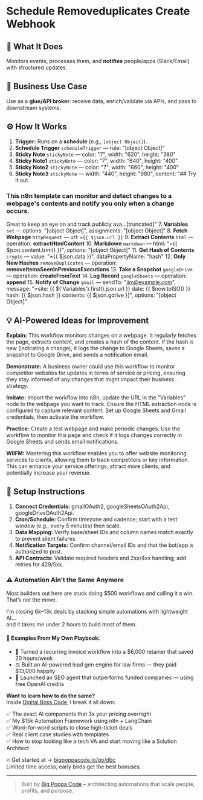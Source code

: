 # Schedule Removeduplicates Create Webhook
## 🚀 What It Does
Monitors events, processes them, and **notifies** people/apps (Slack/Email) with structured updates.

## 💼 Business Use Case
Use as a **glue/API broker**: receive data, enrich/validate via APIs, and pass to downstream systems.

## ⚙️ How It Works
1. **Trigger:** Runs on a **schedule** (e.g., `[object Object]`).
2. **Schedule Trigger** `scheduleTrigger` — rule: "[object Object]"
3. **Sticky Note** `stickyNote` — color: "7", width: "620", height: "380"
4. **Sticky Note1** `stickyNote` — color: "7", width: "640", height: "400"
5. **Sticky Note2** `stickyNote` — color: "7", width: "660", height: "400"
6. **Sticky Note3** `stickyNote` — width: "440", height: "980", content: "## Try it out
### This n8n template can monitor and detect changes to a webpage's contents and notify you only when a change occurs.

Great to keep an eye on and track publicly ava…[truncated]"
7. **Variables** `set` — options: "[object Object]", assignments: "[object Object]"
8. **Fetch Webpage** `httpRequest` — url: `={{ $json.url }}`
9. **Extract Contents** `html` — operation: **extractHtmlContent**
10. **Markdown** `markdown` — html: "={{ $json.content.trim() }}", options: "[object Object]"
11. **Get Hash of Contents** `crypto` — value: "={{ $json.data }}", dataPropertyName: "hash"
12. **Only New Hashes** `removeDuplicates` — operation: **removeItemsSeenInPreviousExecutions**
13. **Take a Snapshot** `googleDrive` — operation: **createFromText**
14. **Log Record** `googleSheets` — operation: **append**
15. **Notify of Change** `gmail` — sendTo: "jim@example.com", message: "=site: {{ $('Variables').first().json.url }}
date: {{ $now.toISO() }}
hash: {{ $json.hash }}
contents: {{ $json.gdrive }}", options: "[object Object]"

## 💡 AI-Powered Ideas for Improvement
**Explain:** This workflow monitors changes on a webpage. It regularly fetches the page, extracts content, and creates a hash of the content. If the hash is new (indicating a change), it logs the change to Google Sheets, saves a snapshot to Google Drive, and sends a notification email.

**Demonstrate:** A business owner could use this workflow to monitor competitor websites for updates in terms of service or pricing, ensuring they stay informed of any changes that might impact their business strategy.

**Imitate:** Import the workflow into n8n, update the URL in the "Variables" node to the webpage you want to track. Ensure the HTML extraction node is configured to capture relevant content. Set up Google Sheets and Gmail credentials, then activate the workflow.

**Practice:** Create a test webpage and make periodic changes. Use the workflow to monitor this page and check if it logs changes correctly in Google Sheets and sends email notifications.

**WIIFM:** Mastering this workflow enables you to offer website monitoring services to clients, allowing them to track competitors or key information. This can enhance your service offerings, attract more clients, and potentially increase your revenue.

## 🔧 Setup Instructions
1. **Connect Credentials:** gmailOAuth2, googleSheetsOAuth2Api, googleDriveOAuth2Api.
2. **Cron/Schedule:** Confirm timezone and cadence; start with a test window (e.g., every 5 minutes) then scale.
3. **Data Mapping:** Verify base/sheet IDs and column names match exactly to prevent silent failures.
4. **Notification Targets:** Confirm channel/email IDs and that the bot/app is authorized to post.
5. **API Contracts:** Validate required headers and 2xx/4xx handling; add retries for 429/5xx.

### ⚠️ Automation Ain’t the Same Anymore

Most builders out here are stuck doing $500 workflows and calling it a win.  
That’s not the move.  

I'm closing $6k–$13k deals by stacking simple automations with lightweight AI...  
and it takes me under 2 hours to build most of them.

#### 🧠 Examples From My Own Playbook:
- 🔁 Turned a recurring invoice workflow into a $6,000 retainer that saved 20 hours/week  
- ⚖️ Built an AI-powered lead gen engine for law firms — they paid $13,000 happily  
- 🚀 Launched an SEO agent that outperforms funded companies — using free OpenAI credits  

**Want to learn how to do the same?**  
Inside [Digital Boss Code](https://bigpoppacode.io/go/dbc), I break it all down:

✅ The exact AI components that 3x your pricing overnight  
✅ My $15k Automation Framework using n8n + LangChain  
✅ Word-for-word scripts to close high-ticket deals  
✅ Real client case studies with templates  
✅ How to stop looking like a tech VA and start moving like a Solution Architect  

🔥 Get started at → [bigpoppacode.io/go/dbc](https://bigpoppacode.io/go/dbc)  
Limited time access, early birds get the best bonuses.

---
> Built by [Big Poppa Code](https://bigpoppacode.io) – architecting automations that scale people, profits, and purpose.
